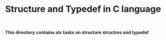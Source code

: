 <h1> Structure and Typedef in C language </h1> </br>
<p> <b>This directory contains alx tasks on structure structres and typedef </b></p>

